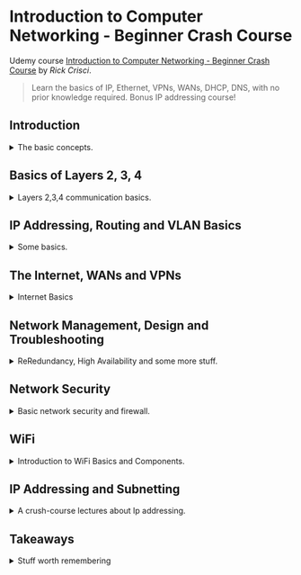 <!--
// cSpell:ignore Crisci datagram Netflow IPFIX HSRP VRRP nslookup NGFW Nord subnetting classful VLSM
-->

<link rel="stylesheet" type="text/css" href="../markdown-style.css">

# Introduction to Computer Networking - Beginner Crash Course

Udemy course [Introduction to Computer Networking - Beginner Crash Course](https://www.udemy.com/course/networkingbasics) by *Rick Crisci*.

> Learn the basics of IP, Ethernet, VPNs, WANs, DHCP, DNS, with no prior knowledge required. Bonus IP addressing course!

## Introduction

<details>
<summary>
The basic concepts.
</summary>

local area network, for computers and other devices. we can use a physical ethernet switch and connect the device through physical cables. we could also have wifi connecting the devices in the local network. in the past we had hubs, today we usually use switches. when the switch is in the center of the network, we call this a "star topology".
Each of the devices has a MAC (media access control) address, every port on every network card has a unique MAC address, hardcoded onto it.

we can see the mac address under the "physical address" section.

```sh
ifconfig -a # show all
```

if our devices in the network want to communicate with other devices, they send frames across the network with *ethernet frames*.

an ethernet frame has the structure of:

- payload
- destination mac address
- source mac address
  
</details>


## Basics of Layers 2, 3, 4

<details>
<summary>
Layers 2,3,4 communication basics.
</summary>

### LAN: Local Area Networks, including Hubs, Bridges, and Switches

<details>
<summary>
short intro to hubs, bridges and switches.
</summary>

unicast - one device sending data to a another, single device.

**HUB**

when a device in the local network wants to communicate with another device, it sends a unicast onto the network (the hub). the hub then sends the message to all ports. this is not efficient. and a hub can't handle more than one message at a time (collisions).\
to handle this, we add a *Layer 2 Bridge*, this device has a MAC address table, and it tracks which addresses are reachable through which port. when the bridge gets a message, it can check the destination address on the message, and only forward the message to the port that is connected to that address. this reduces collisions and makes the network more efficient.\
A switch also has a MAC table, but it replaces the hub entirely. there are no more collisions.

a message can also be a broadcast, which is intended to go to all devices on the network (not just to a single destination). on the switch there is special mac address for broadcasting, when the switch gets a message to that address, it floods the message back to all ports. this becomes a problem when we have too many devices attached to the switch (even more switches), since now we have a *broadcast domain*. this will be fixed by using a *router*.

</details>

### Understanding the OSI Model

<details>
<summary>
introducing the 7 layer model
</summary>

the layers are, from the bottom to the top.

1. Physical
2. Data Link
3. Network
4. Transport
5. Session
6. Presentation
7. Application

or the mnemonic "All People Seem To Need Data Processing"

this course won't focus much on the upper layers (7-5: application, presentation, session).

TCP is a layer 4 protocol. http works on TCP, so while it's an layer 7 protocol, it uses layer 4. the network layer 3 uses IP addresses, so our computer sends the message to a default gateway, to send out the message onto the local network (which has the gateway), we use layer 2 mac addresses.

| Layer   | address type            |
| ------- | ----------------------- |
| layer 4 | TCP/ UDP port           |
| Layer 3 | Source/ Destination IP  |
| Layer 2 | Source/ Destination MAC |
| Layer 1 | physical data flow      |

each layer adds it's own headers. the top levels (5-7) write the payload (the data we want to transmit), layer 4 appends to the port number based on the protocol. layer 3 adds the ip addressing, routers and routing protocols, and layer 2 adds the local network protocol (ethernet, wifi, fiber channel etc...) like the mac addressing.

</details>

### Layer 2 - Data Link

<details>
<summary>
Layer 2, MAC address and special kinds of traffic
</summary>

#### What Happens When a Computer Is Connected to a Switch?

a computer has a network interface card (NIC) with a hard coded MAC address. this card is connected to the ethernet switch at one of the ports. traffic from the computer is received by the switch, which creates an entry in the Mac table, this entry maps the relation between the mac address and the port. the entry is valid for a few minute, as is then removed, each time traffic flows, the entry is renewed.\
multiple MAC addresses can have the same port, this happens when we have chained switches.

#### BUM Traffic: Broadcast, Unknown Unicast, Multicast

other than unicast messages, there are some unique types of traffic that can happen in the local ethernet network.

BUM
- Broadcast
- Unknown unicast
- Multicast

let's look at an example, in our local network, computer A wants to communicate with computer B. each computer has both the physical MAC address, but also is assigned an IP address inside the network. the IP is unique inside the network, and most traffic is used based on ip addresses.\
if the sender knows only the ip address of the destination, and not the MAC address, it needs to first send out an ARP broadcast request to discover the MAC associated with the IP address. the switch gets the ARP message, and floods it out to any devices connected to it. devices that aren't associated with the IP address simply ignore the request, but a device that has the IP sends back an ARP response (unicast), then the original sending device can update the internal ARP table (mapping ips to MAC addresses) and send the original message it wanted to send.

```sh
arp -a # display arp table
```

another example is for the *Unknown Unicast*, this is when a switch doesn't know which port a MAC address is on. this can happen when we have switches chained together. Computer A sends a unicast message to Computer B, but they aren't on the same switch, so switch A isn't aware of the MAC address for Computer B. in this case, Switch a floods an "unknown unicast" to all the ports, and when it gets a response, it knows to associate the mac address with a port. this is called "unicast", but is still a type of broadcast message.\
The third type of special traffic is *Multicast* - which are sent to members of a group, one message to multiple destinations, but not all. the switch has a special address for each group, so it can send the source frame message through all those ports.

</details>

### Layer 3: What are Routers?

<details>
<summary>
Routers break Layer 2 networks into segments.
</summary>

we can connect multiple switches together, this makes our broadcast domain larger and larger, and also increases the size of the mac table, since each switch needs to hold all the mac addresses.\
Routers come and help us here. rather than connect switches directly, we connect them into a router, which separates them into segments (subnets). devices will have ip address inside the subnet range of the segment.\
if we send an ARP request from one machine it's flooded from the Switch to all connected devices. the router can inspect the message and decide if it should flood it out to which segment based on the ip range. this also reduces the size of the mac tables in each switch.\
the router acts as a default gateway, and it has it's own mac address. messages sent with an IP address outside the local subnet are directed to the local gateway MAC address.

we can see this default gateway address in the command line. both the mac address and ip address.

```sh
ifconfig -a
```

the router gets the message, and knows how to make routing decisions and how to forward it to the correct switch.

</details>

### Layer 4: TCP and UDP

<details>
<summary>
TCP and UDP protocols.
</summary>

TCP - handshake, error checking. UDP - no error checking.

UDP is connection-less, just send data, values speed over accuracy. use cases: Voice over IP, DNS, DHCP, TFTP. we call the data we send through UDP *datagram*.

TCP values accuracy over speed, it has error-checking, it first makes a connection between the two sides of the communication. used for web browser, file downloads, and email. we call the data sent over this protocol *segments*.\
Segments have a sequence number as a header, and for each segment, the server expects to receive an acknowledgement message with the same sequence number. if it's not acknowledged, it re-sends the segment. in addition to the sequence number, the headers also contain a checksum, which is calculated from the payload and the headers, and is used to detect corrupted packets.

</details>

</details>

## IP Addressing, Routing and VLAN Basics

<details>
<summary>
Some basics.
</summary>

### Breaking Down IP Addresses and Subnets

<details>
<summary>
Subnets and Ip Ranges
</summary>

ipv4 address are four number between 0-255 separated by a dot. or four bytes (8 bits).

in our example, we have subnets: `10.1.1.0`, `10.1.2.0` and `10.0.0.0`, subnets are actually a range of ip address, which are denoted with a `/` after the base address. the number after the slash is how many bytes are the network address, the remaining address are the "free" address in the range.

this is CIDR notation for ip ranges.

- `10.1.1.0/24` - has 8 bytes of address, or 256 addresses in the range [10.1.1.0-10.1.1.255]
- `10.1.2.0/24` - has 8 bytes of address, or 256 addresses in the range [10.1.2.0-10.2.1.255]
- `10.1.0.0/16` - has 16 bytes of address, or $256^2 = 65,536$ addresses in the range [10.1.0.0-10.1.255.255]

there are some reserved addresses in each subnet.

- the first address is the network address - `10.1.1.0`
- the next address is the default gateway address `10.1.1.1`
- the last address in the range is the broadcast address `10.1.1.255`

some providers take additional address for themselves (<cloud>AWS</cloud> takes additional two address at the end of the range)

</details>


### Packet Walk - Follow A Packet Through The Network!

<details>
<summary>
Follow a packet route.
</summary>

we return to our example of sending packets between two computers.

On computer A we start with the payload, and add the source IP and Destination IP (layer 3). Since the destination address is outside the local subnet range, the MAC address of the default router is added as layer 2 headers (source and destination).\
The switch sees the mac addresses, and forwards the frame to the router. the switch doesn't care about layer 2 headers.\
the router sees the MAC address destination is his own address, so it unpacks the L2 headers and removes them, and now it looks at the destination IPs and and determines which network to send it through the network interface. it appends the new layer2 headers, with itself as the source, and it uses the internal ARP table to map the destination IP with the MAC address.\
The frame arrives at the switch, looks at the layer 2 headers, and uses the mac table to send the message to the correct port.\
The receiving computer reads the L2 headers and detects that it's the destination, so it reads the L3 headers, and it's also the correct IP, so it can read the payload.\
(we ignored some L4 stuff)

</details>


### VLANs: Virtual Local Area Networks

<details>
<summary>
Multiple subnets on the same switch
</summary>

VLAN create multiple logical partitions inside a switch. isolation between devices using the same switch. we could do this with multiple switches connected to the same router (and set rules on the router). we force the traffic through the switch into the router and have it manage the permissions. we configure VLANs on switch and associate ports to VLAN networks, they also act as a broadcast domains. we turn one physical switch into multiple virtual ones.

- access ports belong into a single VLAN
- the switch connects to the router with a "trunk port".
- the router uses vlan interfaces for each vlan, and treats the networks as if they were separate from one another.

we can take create security rules on the router.

</details>


</details>


## The Internet, WANs and VPNs

<details>
<summary>
Internet Basics
</summary>

### WAN: Wide Area Networks

<details>
<summary>
Connecting distant networks
</summary>

LAN networks are in the same physical location, connected through hubs, switches and routers. but if our devices are spread across and don't have a direct connection, we can still have them communicate. each location has an *Edge Router*, those are connected with a WAN connection. this could be a T1 circuit, a fiber optic connection, or something else we get from the telecom company.\
The challenge is setting up the route tables, the routers need to direct traffic to segments which it isn't connected to. for this, we set the tables to use the WAN interface, this is a static route, which we need to manually configure. they aren't discovered automatically. we could also use a dynamic routing protocol, such as **BGP**. the default route is `0.0.0.0/0`, which encompasses all ipV4 address, and we use it as the last resort. traffic to this route is usually sent to the public internet.

</details>

### Connecting Your Network to the Internet

<details>
<summary>
Border Router and connecting to the ISP.
</summary>

connecting LAN network to the network.

the router is connected to another ethernet switch, which connects it to the *Border Router* - which is then connected to the ISP and the public internet. the area between the two routers is *DMZ*. the border router also controls incoming traffic (simple rules, not as complicated as a firewall).

> - Bandwidth - How much traffic can a connection handle?
> - Speed - How much latency

</details>

### VPN - Virtual Private Networks

<details>
<summary>
VPNs instead of WAN.
</summary>

#### IPSEC - Layer 2 VPN

- IPSEC - IP Security
- VPN - Virtual Private Network

VPNs come to replace WAN as a connection between physical locations. instead of putting down cables between locations, we can create an VPN using IPSEC. this is an interface on the router, we put it on the router with a public IP address. A VPN tunnel has the public ip of the two routers, and they use the same secret. The VPN encrypts the data that's being sent to that IP with the key, and the VPN on the destination secret can see that the traffic came from the known ip, and uses the secret key to decrypt the data.

#### Layer 2 VPN

VPNs using IPSEC are layer 3, but we can also have layer 2 VPNs. this will maintain the ip address scheme at both sites. the subnet is shared on the two networks, even if they aren't physically connected. both networks have the same ip ranges.\
Layer 2 VPNs still use tunnel between routers with public ips. when the computer creates the frame, the mac address it has in the ARP table (mapping ips to MAC addresses) will be that of the router, and the router will encrypt and send the data over the internet.

this is called "stretched layer 2 network", since we "stretch" the network across different sites. this allows us to migrate workloads between sites without changing the ip address.

</details>

### LTE/5G and and Its Impact on Networking

<details>
<summary>
Mobile Internet Connections.
</summary>

we can use mobile internet (5G or LTE) connections as backup connections for sites, or even use mobile connections entirely, without attaching cables.

#### Software Defined WAN

we can use 5G connection as the basis for a SD-WAN. in our example, we have a branch office with some devices, and this site connects to the internet through broadband cable connection, and has a backup 5G connection. we also have the HQ office dataCenter, and we are also using cloud services.\
the branch needs to send data to the public internet, to the cloud and to the main office. the SD-WAN holds both the broadband connection and the mobile connection. it creates VPNs to both HQ and the Cloud provider. the SD-WAN device needs to direct traffic to the correct VPN, and it can choose which connection will send which traffic. it can also prioritize traffic and send important traffic to the faster connection. the SD-WAN can identify traffic going to the internet and send it to the internet directly, or it could send all traffic through the VPN - this gives us the advantage of using security at a central location, on the other hand, we get higher latency and we might be putting unnecessary load on the HQ.

</details>

</details>

## Network Management, Design and Troubleshooting

<details>
<summary>
ReRedundancy, High Availability and some more stuff.
</summary>

### Understanding Network Redundancy

<details>
<summary>
Redundancy and Failover Protocols.
</summary>

keep our network functioning, even if something fails. we want to avoid having "single points of failures", any time we have one of something (NIC, cable, switch) it becomes a point of failure that can take the network done.\
When something fails, we need to have a failover process that directs the traffic to the other option. for routers, this would mean updating the route table and adjusting it to not send traffic if the connection is down. this is done by dynamic routing protocol, protocols such HSRP or VRRP allow routers to "share" ip addresses and have different priories. this ip address can be the default gateway, so having one router fail doesn't affect the devices in the network.

</details>

### Understanding Load Balancing

<details>
<summary>
High Availability through a load balancer.
</summary>

Load Balancing distributes traffic across services which are interchangeable, this gives us High Availability and can allow us to scale work on many weak machines instead of having a single strong machine.\
in our example, we have a dns record which points traffic to a load balancer, the load balancer has listener, which is defined for a protocol and port, such as http on port 80. the traffic is then directed to one of several identical web servers, which can be spread across different locations and dataCenters.\
the load balancer also performs health check on the web-servers and make sure they are still operating, and can know to not send traffic to unhealthy web servers.\
some cloud providers can replace unhealthy servers, depending on the configuration.

</details>

### Basic Network Troubleshooting Methodology

<details>
<summary>
Common problems and solutions.
</summary>

isolating problems, eliminating potentials causes. we need to know the network diagram, and find where the problem exists. we reduce the area to search for the problem in.

#### Netflow and IPFIX

trouble shooting network issues.
Netflow is a network protocol developed by cisco. it gives viability about traffic. IPFIX is a non-cisco version of the same thing.\
we can set a special address on the router and send summaries of traffic to a netflow collector, this is the history of traffic in our network, and we can query it. it will also show us unusual traffic.\
netflow records
- source and destination ip
- source and destination ports
- protocol used
- number of bytes send and received
- timestamp

</details>

### Protocols

<details>
<summary>
Focusing on some protocols.
</summary>

some common protocols.

#### DHCP: Dynamic Host Control Protocol

DHCP is one way to assign IP addresses. we could configure static ip manually, we could put the ip address, the subnet mask and the default gateway, and also set up the DNS server.

To get an IP address, the computer sends a layer 2 `DHCP broadcast`, and the server responds with an `DHCP Offer`, which the computer might accept, which the server will acknowledge. we can have a dedicated dhcp server, or run it on the router.\
we can see the dhcp when looking at the output. we can release the ip address or renew it.

```sh
ifconfig -a
ifconfig release
ifconfig renew
```

#### DNS: Domain Name System

using human-readable names instead of public ip addresses. we give it FQDN - fully qualified domain name, which is the internet address, and it goes to the DNS server and resolves the address. this is done by a chain of DNS servers, starting from the locally configured dns and up to the root DNS server.

we can check the responses with the CLI, this will give us ip addresses.

```sh
nslookup # who is the dns server
nslookup www.example.com # lookup address
```

#### Network Time Protocol (NTP)

the network time protocol gives us an authoritative time source for all devices in the network, we use it to align the time in all devices. this is also important for digital certificate.

NTP traffic flows over UDP port 123. we can get the time from several different sources, and we want all the devices to use the same source. so we choose one device to act as the NTP server authority, it will be the only device to pull data from the external source, and all other devices will pull the time from it.

</details>

</details>

## Network Security

<details>
<summary>
Basic network security and firewall.
</summary>


### NAT, Public IP Addresses, and Private IP Addresses

<details>
<summary>
NAT - network address translation.
</summary>

public ips work for anywhere on the internet. private ips aren't globally unique, and they only make sense in the context of a private network.

there are some defined private network addresses, there are unusable on the internet, and can't be used on the public internet.

- `10.0.0.0` - `10.255.255.255`
- `172.16.0.0` - `172.31.255.255`
- `192.168.0.0` - `192.168.255.255`

instead, they only make sense in the confines of the private network, there are more devices in the world than ipv4 addresses.

we still get internet access, because our router has NAT capability, and can translate ip addresses. it can substitute the source ip of the private ip with that of the router, and will also do the same thing for the response from the internet.

</details>

### Firewall 

<details>
<summary>
DMZ, firewalls at different layers.
</summary>

#### Using DMZ Networks to Protect Your Servers

firewall zones and the DMZ - De-Militarized Zone.\
The inside zone is the corporate LAN, stuff that needs to be accessed from outside are in the DMZ zone, it is still protected from the outside (public internet).\
The DMZ is "semi-protected",  we use firewall in the boundaries between those zones/networks.

#### Basic Layer 3 and 4 Firewall

layer 3 and 4 firewalls (ip level and port/protocol levels).

here are some example rules for allowing traffic (http, https, dns) and denying everything else. (using cisco format). the order of the rules matters (by priority), the decision is made based on the first matching rule.

```cisco
access-list 100 permit tcp any any eq 80
access-list 100 permit tcp any any eq 443
access-list 100 permit udp any any eq 53
access-list 100 deny ip any any
```

some rules are using layer 4 data (protocol and port), and other use layer 3 data (ip based). we could replace the DNS rule with two fine grained rules instead. we only allow outbound dns (port 53) requests to ip `8.8.8.8`, and we deny all other udp traffic to that port. we are usually more concerned about incoming traffic.

```cisco
access-list 100 permit udp any host 8.8.8.8 eq 53
access-list 100 deny udp any any eq 53
```

example of rules for an email server, allowing egress traffic with the tcp protocol to that server on specific ports. we can also have a default allow statement: `access-list 100 permit ip any any`, but this is not recommended.

in our simple network topology, we have a physical device connected to network (router).

#### Layer 7 Firewall (NGFW)

so far we had layer 3 and 4 firewalls, which operates on the ip and ports. there are also layer 7 (application) firewalls, which can inspect the packet itself. it can match the content of the packet to known attack patterns (signatures).

</details>

### Intrusion Detection and Prevention Systems (IDS/IPS)

<details>
<summary>
detect and alert or block traffic based on signatures and behavior.
</summary>

an IDS (Intrusion **Detection** System) can be passive or active. takes a copy of the incoming traffic and inspects it for known signatures and general behavior patterns. it then creates an alert.\
an IPS (Intrusion Prevention System) acts in a similar way, but it's part of the network path, so it doesn't just report, and it actively stops it.

unlike a firewall rule, IDS and IPS can look for anomalies in network traffic, not just looking at individual traffic.

</details>

### VPN Services for Internet Access (Nord, SurfShark, etc..)

<details>
<summary>
Commercial VPN services.
</summary>

VPN - virtual private network.

when we are in the public internet, instead of connecting directly to the destination, we first connect to the VPN server using secured AES256 encryption, and then the VPN acts as a proxy for us, hiding the traffic from the ISP and the site we send data to. for them, it seems like all traffic comes from VPN. this gives us more privacy and more security. however, this does affect the connection speed, and Commercial VPNs cost money, and must be trusted. 
VPNs aren't 100% defense systems, and we still require an anti-virus.

</details>

</details>

## WiFi

<details>
<summary>
Introduction to WiFi Basics and Components.
</summary>

Wireless local area networks. no longer requiring an ethernet connection anymore.\
there are different frequencies available (2.4 Ghz, 5 Ghz), they differ in terms of speed and range.\
for a wifi, there will be a wifi device (access point), which is itself then connected to the network (usually through ethernet connection).\
in a corporate network, there will be multiple wifi devices, and they usually will be connected to a switch (and then the router), all the access points need to be managed, this can be done through a Wireless LAN controller. we can enable mobility through all the access points without users losing connectivity. this is called "Extended Service Area", using a SSID (service set Identifier) as the network, instead of each access point exposing it's own network.

</details>

## IP Addressing and Subnetting

<details>
<summary>
A crush-course lectures about Ip addressing.
</summary>

every device has an Ip address. this is different from the MAC address. we use the MAC address for local connections.

we use DNS queries to find the ip of a website based on the human name.

```sh
nslookup google.com <dns- server-address>
```

### Types of IP addresses: Public vs. Private

<details>
<summary>
private and public Ipv4 addresses.
</summary>

public ip address are globally unique, while private ip addresses are replicated across many networks, and only make sense inside the network, there are specified ranges for private ip address:

- `10.0.0.0/8`
- `172.16.0.0/12`
- `192.168.0.0/16`

there are more devices in the world than there are ipv4 addresses. devices get internet access through a router with NAT (network address translation) with a public ip address.

we can get the private ipv4, subnet mask and default gateway from `ifconfig -a` command.

- ipv4 address: 192.168.0.6
- subnet mask: 255.255.255.0
- default gate: 192.168.0.1

comparing the private ip I see in the command line with the public Ip we see in websites that show it.
</details>

### Classful Vs. Classless Addressing

<details>
<summary>
Historical networking addressing.
</summary>

different classes of public Ip ranges. some rules for assigning ranges.

| class | from        | to                | notes                             |
| ----- | ----------- | ----------------- | --------------------------------- |
| A     | `1.0.0.0`   | `127.255.255.255` | `x.0.0.0/8`                       |
| B     | `128.0.0.0` | `191.255.255.255` | `x.x.0.0/16`                      |
| C     | `192.0.0.0` | `223.255.255.255` | `x.x.x.0/24`                      |
| D     | `224.0.0.0` | `239.255.255.255` | reserved for multicast            |
| E     | `240.0.0.0` | `255.255.255.255` | reserver, not for public internet |

with class A addresses, each organization get the entire range, from `x.0.0.0` to `x.255.255.255`. it's a massive range of $256^3 =16,777,216$ addresses (`x.0.0.0/8`).
Class B address are smaller, with $256^2 =  65,536$ addresses each. class C are even smaller, each with 256 addresses.\
This isn't flexible enough, so it's no longer the preferred way to do things. instead, this has been replaced by classless inter-domain routing (CIDR).
</details>

### Binary And Ip Addressing

<details>
<summary>
Different notations
</summary>

computer use binary notation `[0-1]`, humans use decimal notation`[0-9]`, and network engineers use Hexadecimal notation`[0-9abcdef]`.
ip addresses are 4 decimal numbers between `0-255`, which is actually $2^8$, or two hexadecimal symbols. an octet is a number that uses 8 bits.

#### Hands-On Practice With Binary Ip Addresses

| ip            | hex         | binary                                | private/public |
| ------------- | ----------- | ------------------------------------- | -------------- |
| 192.168.1.10  | c0.a8.01.0a | 11000000_10101000_00000001_00001010   | private        |
| 10.1.221.12   | 0a.01.dd.0c | 00001010_00000001_11011101_00001100  | private        |
| 255.255.255.0 | ff.ff.ff.00 | 11111111_11111111_11111111_00000000  | public         |
| 10.1.1.22     | 0A.01.01.06 | 00001010_00000001_00000001_00000110  | private        |
| 44.12.25.64   | 2c.0c.19.40 | 00101100_00001100_00011001_01000000 | public         |
| 199.168.3.12  | c7.a8.03.0c | 11000111_10101000_00000011_00001100  | public         |

</details>

### Why Is Subnetting Necessary?

<details>
<summary>
The benefits of subnetting
</summary>

> Subnetting is the practice of diving a larger computer network into smaller, more manageable segments to improve network efficiency, security and ip address allocation.

the router takes the entire network range and breaks it into subnets, boundaries in the network for each switch (or vlan). this reduces the broadcast domain and increases security by placing firewall rules between subnets.

</details>

### Working With Subnets And Cidr Notation

<details>
<summary>
The CIDR notation in subnet
</summary>

the subnet mask breaks the ip address into the network address and the host address, so with the ip and the mask, we can identify where the subnet starts and where it ends - this also tells us where the broadcast address and the default gateway is.\
we can combine the two into CIDR notation, the ip with the subnet bits after the slash.

#### How Many Hosts In A Subnet?

reserved addresses -
1. first address is the network address
2. the next address is the default gateway
3. the last address is the broadcast address.

<cloud>AWS</cloud> subnets have additional reserved addresses.

#### Hands-On Practice With Subnets And Cidr Notation

92.168.1.25/26 -> 92.168.1.0 address, range is 92.168.1.0 to 92.168.1.63 (broadcast address).
</details>


### Breaking Networks Into Smaller Subnets

<details>
<summary>
Practice
</summary>

breaking 192.168.1.0.0/24 into 4 equal subnets.

- 192.168.1.0/26
- 192.168.1.64/26
- 192.168.1.128/26
- 192.168.1.192/26

there are $2^{32-29}-2=6$ usable hosts in "/29" subnet, and $2^{32-10}-2 = 4,194,302$ hosts in a "/10" network.

> Divide 172.16.0.0/16 into 4 smaller subnets. Two subnets must support 1000 devices each. Two subnets must support 400 devices each.\
> Use the smallest possible subnets to accomplish these goals.

we know that $2^9 = 512$ and $2^10=1024$, so our networks will have "/23" and "/22" cidr ranges.

- 172.16.0.0/22
- 172.16.4.0/22
- 172.16.8.0/23
- 172.16.10.0/23



</details>

### Network Address, Broadcast Address, And Default Gateway

<details>
<summary>
Reserved addresses.
</summary>

the first address in the range is the network address, the first usable address is usually assigned to the default gateway, the last address is the broadcast address.
</details>


</details>


## Takeaways

<details>
<summary>
Stuff worth remembering
</summary>

### Layers

| Layer   | Name         | Headers                        | Moniker                    |
| ------- | ------------ | ------------------------------ | -------------------------- |
| Layer 1 | Physical     | NA                             | NA                         |
| Layer 2 | Data Link    | MAC address                    | frames                     |
| Layer 3 | Network      | IP address                     | packets                    |
| Layer 4 | Transport    | TCP sequence numbers, checksum | UDP Datagram, TCP Segments |
| Layer 5 | Session      |                                |
| Layer 6 | Presentation |                                |                            |
| Layer 7 | Application  |                                |

### Private Ip Ranges

| range            | from          | to                |
| ---------------- | ------------- | ----------------- |
| `10.0.0.0/8`     | `10.0.0.0`    | `10.255.255.255`  |
| `172.16.0.0/12`  | `172.16.0.0`  | `172.31.255.255`  |
| `192.168.0.0/16` | `192.168.0.0` | `192.168.255.255` |

### Acronyms

- NIC - Network Interface Card
- MAC address - Media Access Control Address
- Hub - stupid, broadcast all messages
- L2 Bridge - has mac address table, smarter the hub
- Switch - replaces the hub+l2-bridge, has the mac address table, eliminates more collisions.
- BUM - Broadcast, Unknown unicast, Multicast
- ARP - Address Resolution Protocol, a broadcast request to discover the MAC associated with an IP address.
- Unknown Unicast - discover mapping of MAC to Port (switch level)
- Multicast - send one message to multiple (but not all) destinations
- Routers break L2 networks into segments with distinct ip ranges.
- DNS - Domain Name Service 
- DHCP - Dynamic Host Control Protocol
- TFTP - Trivial File Transfer Protocol
- ICMP (ping) - Internet Control Message Protocol (L4 - network layer)
- BGP - border gateway protocol, dynamic routing protocol.
- NTP - Network Time Protocol
- HSRP - Hot Standby Router Protocol
- VRRP - Virtual Router Redundancy Protocol 
- IPFIX - network visibility
- reserved ips in subnet
    - network address - first address in range
    - default gateway address - second address in range
    - broadcast address - last address in range
- NAT - network address translation
- NGFW - Next Generation Firewall
- IDS/IPS - Intrusion Detection and Prevention Systems
- SSID - Service Set Identifier
- VLSM - Variable Length Subnet Masking
</details>
